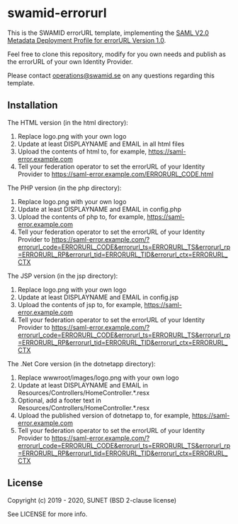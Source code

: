 # swamid-errorurl

This is the SWAMID errorURL template, implementing the [SAML V2.0 Metadata Deployment Profile for errorURL Version 1.0](https://refeds.org/specifications/saml-v2-0-metadata-deployment-profile-for-errorurl-version-1-0).

Feel free to clone this repository, modify for you own needs and publish as the errorURL of your own Identity Provider.

Please contact operations@swamid.se on any questions regarding this template.

## Installation

The HTML version (in the html directory):

1. Replace logo.png with your own logo
1. Update at least DISPLAYNAME and EMAIL in all html files
1. Upload the contents of html to, for example, https://saml-error.example.com
1. Tell your federation operator to set the errorURL of your Identity Provider to https://saml-error.example.com/ERRORURL_CODE.html

The PHP version (in the php directory):

1. Replace logo.png with your own logo
1. Update at least DISPLAYNAME and EMAIL in config.php
1. Upload the contents of php to, for example, https://saml-error.example.com
1. Tell your federation operator to set the errorURL of your Identity Provider to https://saml-error.example.com/?errorurl_code=ERRORURL_CODE&errorurl_ts=ERRORURL_TS&errorurl_rp=ERRORURL_RP&errorurl_tid=ERRORURL_TID&errorurl_ctx=ERRORURL_CTX

The JSP version (in the jsp directory):

1. Replace logo.png with your own logo
1. Update at least DISPLAYNAME and EMAIL in config.jsp
1. Upload the contents of jsp to, for example, https://saml-error.example.com
1. Tell your federation operator to set the errorURL of your Identity Provider to https://saml-error.example.com/?errorurl_code=ERRORURL_CODE&errorurl_ts=ERRORURL_TS&errorurl_rp=ERRORURL_RP&errorurl_tid=ERRORURL_TID&errorurl_ctx=ERRORURL_CTX

The .Net Core version (in the dotnetapp directory):

1. Replace wwwroot/images/logo.png with your own logo
1. Update at least DISPLAYNAME and EMAIL in Resources/Controllers/HomeController.\*.resx
1. Optional, add a footer text in Resources/Controllers/HomeController.\*.resx
1. Upload the published version of dotnetapp to, for example, https://saml-error.example.com
1. Tell your federation operator to set the errorURL of your Identity Provider to https://saml-error.example.com/?errorurl_code=ERRORURL_CODE&errorurl_ts=ERRORURL_TS&errorurl_rp=ERRORURL_RP&errorurl_tid=ERRORURL_TID&errorurl_ctx=ERRORURL_CTX

## License

Copyright (c) 2019 - 2020, SUNET (BSD 2-clause license)

See LICENSE for more info.
